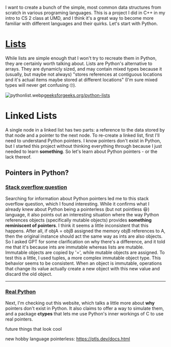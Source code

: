 I want to create a bunch of the simple, most common data structures from scratch in various programing languages. This is a project I did in C++ in my intro to CS 2 class at UMD, and I think it's a great way to become more familiar with different languages and their quirks. Let's start with Python.

# [Lists](https://www.geeksforgeeks.org/python-lists/)

While lists are simple enough that I won't try to recreate them in Python, they are certainly worth talking about. Lists are Python's alternative to arrays. They are dynamicly sized, and may contain mixed types because it (usually, but maybe not always) "stores references at contiguous locations and it's actual items maybe stored at different locations" (I'm sure mixed types will never get confusing 🙄).

![pythonlist.webp](assets/python-list.webp?t=1740768088261)[geeksforgeeks.org/python-lists](https://www.geeksforgeeks.org/python-lists/)



# Linked Lists

A single node in a linked list has two parts: a reference to the data stored by that node and a pointer to the next node. To re-create a linked list, first I'll need to understand Python pointers. I know pointers don't exist in Python, but I started this project without thinking everything through because I just needed to learn **something**. So let's learn about Python pointers - or the lack thereof.

## Pointers in Python?

### [Stack overflow question](https://stackoverflow.com/questions/3106689/pointers-in-python)

Searching for information about Python pointers led me to this stack overflow question, which I found interesting. While it confirms what I already knew about Python being a pointerless (but not pointless 😆) language, it also points out an interesting situation where the way Python references objects (specifically mutable objects) provides **something reminiscent of pointers**. I think it seems a little inconsistent that this happens. After all, if objA = objB assigned the memory objB references to A, then the original instance should act the same way as ints are also objects. So I asked GPT for some clarification on why there's a difference, and it told me that it's because ints are immutable whereas lists are mutable. Immutable objects are copied by '=', while mutable objects are assigned. To test this a little, I used tuples, a more complex immutable object type. This behavior seems to be consistent. When an object is immutable, operations that change its value actually create a new object with this new value and discard the old object.

---

### [Real Python](https://realpython.com/pointers-in-python/)

Next, I'm checking out this website, which talks a little more about **why** pointers don't exist in Python. It also claims to offer a way to simulate them, and a package   **ctypes** that lets me use Python's inner workings of C to use real pointers.





future things that look cool

new hobby language pointerless: https://ptls.dev/docs.html
